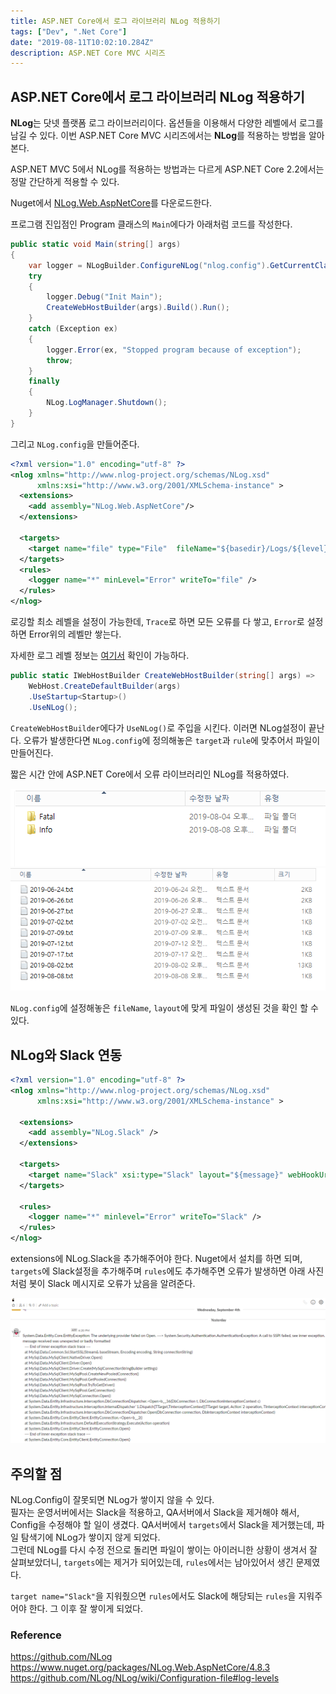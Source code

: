 ```yaml
---
title: ASP.NET Core에서 로그 라이브러리 NLog 적용하기
tags: ["Dev", ".Net Core"]
date: "2019-08-11T10:02:10.284Z"
description: ASP.NET Core MVC 시리즈
---
```


## ASP.NET Core에서 로그 라이브러리 NLog 적용하기

**NLog**는 닷넷 플랫폼 로그 라이브러리이다. 옵션들을 이용해서 다양한 레벨에서 로그를 남길 수 있다. 이번 ASP.NET Core MVC 시리즈에서는 **NLog**를 적용하는 방법을 알아본다.

ASP.NET MVC 5에서 NLog를 적용하는 방법과는 다르게 ASP.NET Core 2.2에서는 정말 간단하게 적용할 수 있다.

Nuget에서 [NLog.Web.AspNetCore](https://www.nuget.org/packages/NLog.Web.AspNetCore/4.8.3)를 다운로드한다.

프로그램 진입점인 Program 클래스의 `Main`에다가 아래처럼 코드를 작성한다.

```csharp
public static void Main(string[] args)
{
    var logger = NLogBuilder.ConfigureNLog("nlog.config").GetCurrentClassLogger();
    try
    {
        logger.Debug("Init Main");
        CreateWebHostBuilder(args).Build().Run();
    }
    catch (Exception ex)
    {
        logger.Error(ex, "Stopped program because of exception");
        throw;
    }
    finally
    {
        NLog.LogManager.Shutdown();
    }
}
```

그리고 `NLog.config`을 만들어준다.

```xml
<?xml version="1.0" encoding="utf-8" ?>
<nlog xmlns="http://www.nlog-project.org/schemas/NLog.xsd"
      xmlns:xsi="http://www.w3.org/2001/XMLSchema-instance" >
  <extensions>
    <add assembly="NLog.Web.AspNetCore"/>
  </extensions>

  <targets>
    <target name="file" type="File"  fileName="${basedir}/Logs/${level}/${shortdate}.txt" layout="${longdate}|${event-properties:item=EventId_Id}|${uppercase:${level}}|${logger}|${message} ${exception:format=tostring}" />
  </targets>
  <rules>
    <logger name="*" minLevel="Error" writeTo="file" />
  </rules>
</nlog>
```

로깅할 최소 레벨을 설정이 가능한데, `Trace`로 하면 모든 오류를 다 쌓고, `Error`로 설정하면 Error위의 레벨만 쌓는다.

자세한 로그 레벨 정보는 [여기서](https://github.com/NLog/NLog/wiki/Configuration-file#log-levels) 확인이 가능하다.

```csharp
public static IWebHostBuilder CreateWebHostBuilder(string[] args) =>
    WebHost.CreateDefaultBuilder(args)
    .UseStartup<Startup>()
    .UseNLog();
```

`CreateWebHostBuilder`에다가 `UseNLog()`로 주입을 시킨다.
이러면 NLog설정이 끝난다. 오류가 발생한다면 `NLog.config`에 정의해놓은 `target`과 `rule`에 맞추어서 파일이 만들어진다.

짧은 시간 안에 ASP.NET Core에서 오류 라이브러리인 NLog를 적용하였다.

![nlog2](./nlog2.png)
![nlog1](./nlog1.png)

`NLog.config`에 설정해놓은 `fileName`, `layout`에 맞게 파일이 생성된 것을 확인 할 수 있다.

## NLog와 Slack 연동

```xml
<?xml version="1.0" encoding="utf-8" ?>
<nlog xmlns="http://www.nlog-project.org/schemas/NLog.xsd"
      xmlns:xsi="http://www.w3.org/2001/XMLSchema-instance" >
  
  <extensions>
    <add assembly="NLog.Slack" />
  </extensions>
  
  <targets>
    <target name="Slack" xsi:type="Slack" layout="${message}" webHookUrl="" channel="#ft_batch_error" username="ft_batch_bot" compact="false" icon=":ghost:" />
  </targets>
  
  <rules>
    <logger name="*" minlevel="Error" writeTo="Slack" />
  </rules>
</nlog>
```

extensions에 NLog.Slack을 추가해주어야 한다. Nuget에서 설치를 하면 되며, `targets`에 Slack설정을 추가해주며 `rules`에도 추가해주면 오류가 발생하면 아래 사진처럼 봇이 Slack 메시지로 오류가 났음을 알려준다.

![log-slack](./log-slack.png)

## 주의할 점

NLog.Config이 잘못되면 NLog가 쌓이지 않을 수 있다.\
필자는 운영서버에서는 Slack을 적용하고, QA서버에서 Slack을 제거해야 해서, Config을 수정해야 할 일이 생겼다. QA서버에서 `targets`에서 Slack을 제거했는데, 파일 탐색기에 NLog가 쌓이지 않게 되었다.\
그런데 NLog를 다시 수정 전으로 돌리면 파일이 쌓이는 아이러니한 상황이 생겨서 잘 살펴보았더니, `targets`에는 제거가 되어있는데, `rules`에서는 남아있어서 생긴 문제였다.

`target name="Slack"`을 지워줬으면 `rules`에서도 Slack에 해당되는 `rules`을 지워주어야 한다.
그 이후 잘 쌓이게 되었다.

### Reference
https://github.com/NLog  
https://www.nuget.org/packages/NLog.Web.AspNetCore/4.8.3  
https://github.com/NLog/NLog/wiki/Configuration-file#log-levels